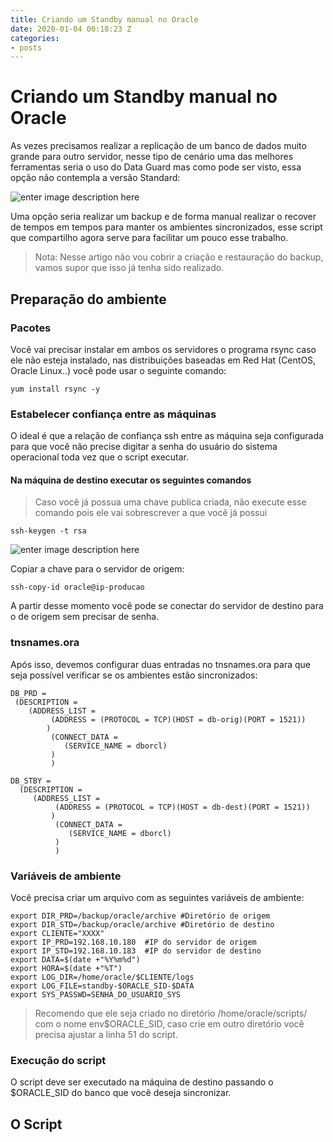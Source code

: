 ```yaml
---
title: Criando um Standby manual no Oracle
date: 2020-01-04 00:18:23 Z
categories:
- posts
---
```




# Criando um Standby manual no Oracle

As vezes precisamos realizar a replicação de um banco de dados muito grande para outro servidor, nesse tipo de cenário uma das melhores ferramentas seria o uso do Data Guard mas como pode ser visto, essa opção não contempla a versão Standard:

![enter image description here](https://i.imgur.com/oM9FyCM.png)

Uma opção seria realizar um backup e de forma manual realizar o recover de tempos em tempos para manter os ambientes sincronizados, esse script que compartilho agora serve para facilitar um pouco esse trabalho.

> Nota: Nesse artigo não vou cobrir a criação e restauração do backup, vamos supor que isso já tenha sido realizado.

## Preparação do ambiente

### Pacotes
Você vai precisar instalar em ambos os servidores o programa rsync caso ele não esteja instalado, nas distribuições baseadas em Red Hat (CentOS, Oracle Linux..) você pode usar o seguinte comando:

    yum install rsync -y

### Estabelecer confiança entre as máquinas

O ideal é que a relação de confiança ssh entre as máquina seja configurada para que você não precise digitar a senha do usuário do sistema operacional toda vez que o script executar.

#### Na máquina de destino executar os seguintes comandos
>Caso você já possua uma chave publica criada, não execute esse comando pois ele vai sobrescrever a que você já possui

    ssh-keygen -t rsa   
    
   ![enter image description here](https://i.imgur.com/6AgOT0r.png)

Copiar a chave para o servidor de origem:

    ssh-copy-id oracle@ip-producao 
A partir desse momento você pode se conectar do servidor de destino para o de origem sem precisar de senha.

### tnsnames.ora
Após isso, devemos configurar duas entradas no tnsnames.ora para que seja possível verificar se os ambientes estão sincronizados:

    DB_PRD =
     (DESCRIPTION = 
        (ADDRESS_LIST =
             (ADDRESS = (PROTOCOL = TCP)(HOST = db-orig)(PORT = 1521))
    	    )
    	     (CONNECT_DATA =
    	        (SERVICE_NAME = dborcl)
    		 )
    		 )
    		 
    DB_STBY =
      (DESCRIPTION = 
         (ADDRESS_LIST =
              (ADDRESS = (PROTOCOL = TCP)(HOST = db-dest)(PORT = 1521))
    	     )
    	      (CONNECT_DATA =
    	         (SERVICE_NAME = dborcl)
    		  )
    		  )


### Variáveis de ambiente

Você precisa criar um arquivo com as seguintes variáveis de ambiente:

    export DIR_PRD=/backup/oracle/archive #Diretório de origem
    export DIR_STD=/backup/oracle/archive #Diretório de destino
    export CLIENTE="XXXX"
    export IP_PRD=192.168.10.180  #IP do servidor de origem
    export IP_STD=192.168.10.183  #IP do servidor de destino
    export DATA=$(date +"%Y%m%d")
    export HORA=$(date +"%T")
    export LOG_DIR=/home/oracle/$CLIENTE/logs
    export LOG_FILE=standby-$ORACLE_SID-$DATA
    export SYS_PASSWD=SENHA_DO_USUARIO_SYS
   
> Recomendo que ele seja criado no diretório /home/oracle/scripts/ com o nome env$ORACLE_SID, caso crie em outro diretório você precisa ajustar a linha 51 do script.

### Execução do script
O script deve ser executado na máquina de destino passando o $ORACLE_SID do banco que você deseja sincronizar.


## O Script

<script charset="UTF-8" src="https://gist-it.appspot.com/github.com/flowerinthenight/rusttrace/blob/master/src/main.rs?footer=minimal"></script>

